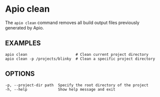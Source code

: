 # Apio clean

The `apio clean` command removes all build output files previously generated by Apio.

## EXAMPLES

```
apio clean                      # Clean current project directory
apio clean -p /projects/blinky  # Clean a specific project directory
```

## OPTIONS

```
-p, --project-dir path  Specify the root directory of the project
-h, --help              Show help message and exit
```
